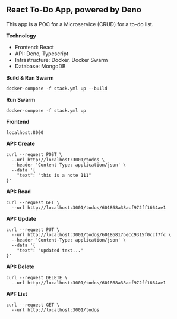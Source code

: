 ## React To-Do App, powered by Deno

This app is a POC for a Microservice (CRUD) for a to-do list.

**Technology**

-   Frontend: React
-   API: Deno, Typescript
-   Infrastructure: Docker, Docker Swarm
-   Database: MongoDB

**Build & Run Swarm**

```
docker-compose -f stack.yml up --build
```

**Run Swarm**

```
docker-compose -f stack.yml up
```

**Frontend**

```
localhost:8000
```

**API: Create**

```
curl --request POST \
  --url http://localhost:3001/todos \
  --header 'Content-Type: application/json' \
  --data '{
	"text": "this is a note 111"
}'
```

**API: Read**

```
curl --request GET \
  --url http://localhost:3001/todos/601868a38acf972ff1664ae1
```

**API: Update**

```
curl --request PUT \
  --url http://localhost:3001/todos/60186817becc9315f0ccf7fc \
  --header 'Content-Type: application/json' \
  --data '{
	"text": "updated text..."
}'
```

**API: Delete**

```
curl --request DELETE \
  --url http://localhost:3001/todos/601868a38acf972ff1664ae1
```

**API: List**

```
curl --request GET \
  --url http://localhost:3001/todos
```

